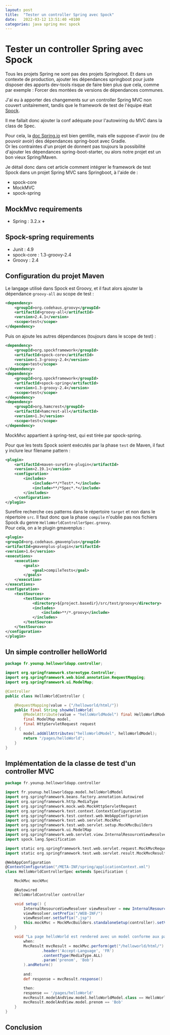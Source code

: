 ```yaml
---
layout: post
title:  "Tester un controller Spring avec Spock"
date:   2022-03-12 13:51:40 +0100
categories: java spring mvc spock
---
```


# Tester un controller Spring avec Spock

Tous les projets Spring ne sont pas des projets Springboot. Et dans un contexte de production, ajouter les dépendances springboot pour juste disposer des apports  dev-tools risque de faire bien plus que cela, comme par exemple : Forcer des montées de versions de dépendances communes.

J'ai eu à apporter des changements sur un controller Spring MVC non couvert unitairement, tandis que le framework de test de l'équipe était [Spock](http://spockframework.org/).

Il me fallait donc ajouter la conf adéquate pour l'autowiring du MVC dans la class de Spec.

Pour cela, la [doc Spring.io](https://spring.io/guides/gs/testing-web/) est bien gentille, mais elle suppose d'avoir (ou de pouvoir avoir) des dépendances spring-boot avec Gradle.  
Or les contraintes d'un projet de donnent pas toujours la possibilité d'ajouter les dépendances spring-boot-starter, ou alors notre projet est un bon vieux Spring/Maven.

Je détail donc dans cet article comment intégrer le framework de test Spock dans un projet Spring MVC sans Springboot, à l'aide de :

* spock-core
* MockMVC
* spock-spring

## MockMvc requirements

* Spring : 3.2.x **+**

## Spock-spring requirements

* Junit  : 4.9
* spock-core : 1.3-groovy-2.4
* Groovy : 2.4

## Configuration du projet Maven

Le langage utilisé dans Spock est Groovy, et il faut alors ajouter la dépendance `groovy-all`  au scope de test :
```xml
<dependency>
    <groupId>org.codehaus.groovy</groupId>
    <artifactId>groovy-all</artifactId>
    <version>2.4.1</version>
    <scope>test</scope>
</dependency>
```
Puis on ajoute les autres dépendances (toujours dans le scope de test) :

```xml
<dependency>
    <groupId>org.spockframework</groupId>
    <artifactId>spock-core</artifactId>
    <version>1.3-groovy-2.4</version>
    <scope>test</scope>
</dependency>
<dependency>
    <groupId>org.spockframework</groupId>
    <artifactId>spock-spring</artifactId>
    <version>1.3-groovy-2.4</version>
    <scope>test</scope>
</dependency>
<dependency>
    <groupId>org.hamcrest</groupId>
    <artifactId>hamcrest-all</artifactId>
    <version>1.3</version>
    <scope>test</scope>
</dependency>
```

MockMvc appartient à spring-test, qui est tirée par spock-spring.

Pour que les tests Spock soient exécutés par la phase `test` de Maven, il faut y inclure leur filename pattern :

```xml
<plugin>
    <artifactId>maven-surefire-plugin</artifactId>
    <version>2.19.1</version>
    <configuration>
        <includes>
            <include>**/*Test*.*</include>
            <include>**/*Spec*.*</include>
        </includes>
    </configuration>
</plugin>
```

Surefire recherche ces patterns dans le répertoire `target` et non dans le répertoire `src`.
Il faut donc que la phase `compile` n'oublie pas nos fichiers Spock du genre `HelloWorldControllerSpec.groovy`.  
Pour cela, on a le plugin gmavenplus :
```xml
<plugin>
<groupId>org.codehaus.gmavenplus</groupId>
<artifactId>gmavenplus-plugin</artifactId>
<version>1.6</version>
<executions>
    <execution>
        <goals>
            <goal>compileTests</goal>
        </goals>
    </execution>
</executions>
<configuration>
    <testSources>
        <testSource>
            <directory>${project.basedir}/src/test/groovy</directory>
            <includes>
                <include>**/*.groovy</include>
            </includes>
        </testSource>
    </testSources>
</configuration>
</plugin>
```

## Un simple controller helloWorld

```java
package fr.younup.helloworldapp.controller;

import org.springframework.stereotype.Controller;
import org.springframework.web.bind.annotation.RequestMapping;
import org.springframework.ui.ModelMap;

@Controller
public class HelloWorldController {

    @RequestMapping(value = {"/helloworld/html/"})
    public final String showHelloWorld(
        @ModelAttribute(value = "helloWorldModel") final HelloWorldModel helloWorldModel,
        final ModelMap model,
        final HttpServletRequest request
    ) {
        model.addAllAttributes("helloWorldModel", helloWorldModel);
        return "/pages/helloWorld";
    }
}
```

## Implémentation de la classe de test d'un controller MVC
```groovy
package fr.younup.helloworldapp.controller

import fr.younup.helloworldapp.model.helloWorldModel
import org.springframework.beans.factory.annotation.Autowired
import org.springframework.http.MediaType
import org.springframework.mock.web.MockHttpServletRequest
import org.springframework.test.context.ContextConfiguration
import org.springframework.test.context.web.WebAppConfiguration
import org.springframework.test.web.servlet.MockMvc
import org.springframework.test.web.servlet.setup.MockMvcBuilders
import org.springframework.ui.ModelMap
import org.springframework.web.servlet.view.InternalResourceViewResolver
import spock.lang.Specification

import static org.springframework.test.web.servlet.request.MockMvcRequestBuilders.get
import static org.springframework.test.web.servlet.result.MockMvcResultMatchers.status

@WebAppConfiguration
@ContextConfiguration("/META-INF/spring/applicationContext.xml")
class HelloWorldControllerSpec extends Specification {

    MockMvc mockMvc

    @Autowired
    HelloWorldController controller

    void setup() {
        InternalResourceViewResolver viewResolver = new InternalResourceViewResolver()
        viewResolver.setPrefix("/WEB-INF/")
        viewResolver.setSuffix(".jsp")
        this.mockMvc = MockMvcBuilders.standaloneSetup(controller).setViewResolvers(viewResolver).build()
    }

    void "La page helloWorld est rendered avec un model conforme aux paramètres de la requete"() {
        when:
        MvcResult mvcResult = mockMvc.perform(get("/helloworld/html/")
                .header('Accept-Language', 'FR')
                .contentType(MediaType.ALL)
                .param('prenom', 'Bob')
        ).andReturn()
        
        and:
        def response = mvcResult.response()

        then:
        response == '/pages/helloWorld'
        mvcResult.modelAndView.model.helloWorldModel.class == HelloWorldModel
        mvcResult.modelAndView.model.prenom == 'Bob'
    }
}
```

## Conclusion

